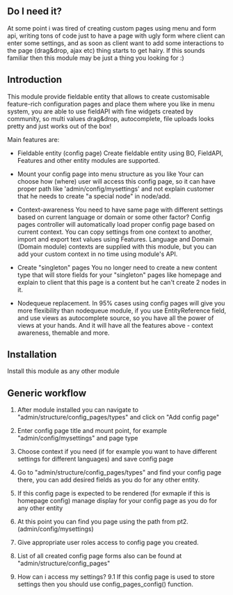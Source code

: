 Do I need it?
------------
At some point i was tired of creating custom pages using menu and form api,
writing tons of code just to have a page with ugly form where client can enter some settings,
and as soon as client want to add some interactions to the page (drag&drop, ajax etc) thing starts to get hairy.
If this sounds familiar then this module may be just a thing you looking for :)

Introduction
------------
This module provide fieldable entity that allows to create customisable feature-rich configuration
pages and place them where you like in menu system, you are able to use fieldAPI
with fine widgets created by community, so multi values drag&drop, autocomplete, file uploads
looks pretty and just works out of the box!

Main features are:

- Fieldable entity (config page)
Create fieldable entity using BO, FieldAPI, Features and other entity modules are supported.

- Mount your config page into menu structure as you like
Your can choose how (where) user will access this config page, so it can have proper path like
'admin/config/mysettings' and not explain customer that he needs to create "a special node" in node/add.

- Context-awareness
You need to have same page with different settings based on current language or domain or some other factor?
Config pages controller will automatically load proper config page based on current context. You can copy settings
from one context to another, import and export text values using Features. Language and Domain (Domain module)
contexts are supplied with this module, but you can add your custom context in no time using module's API.

- Create "singleton" pages
You no longer need to create a new content type that will store fields for your "singleton" pages like homepage
and explain to client that this page is a content but he can't create 2 nodes in it.

- Nodequeue replacement.
In 95% cases using config pages will give you more flexibility than nodequeue module,
if you use EntityReference field, and use views as autocomplete source, so you have all the power of
views at your hands. And it will have all the features above - context awareness, themable and more.

Installation
-------------
Install this module as any other module

Generic workflow
-------------------------------
1. After module installed you can navigate to "admin/structure/config_pages/types" and click on "Add config page"
2. Enter config page title and mount point, for example "admin/config/mysettings" and page type
3. Choose context if you need (if for example you want to have different settings for different languages) and save config page
4. Go to "admin/structure/config_pages/types" and find your config page there, you can add desired fields as you do for any other entity.
5. If this config page is expected to be rendered (for exmaple if this is homepage config) manage display for your config page as you do for any other entity
6. At this point you can find you page using the path from pt2. (admin/config/mysettings)
7. Give appropriate user roles access to config page you created.
8. List of all created config page forms also can be found at "admin/structure/config_pages"

9. How can i access my settings?
9.1 If this config page is used to store settings then you should use config_pages_config() function.
